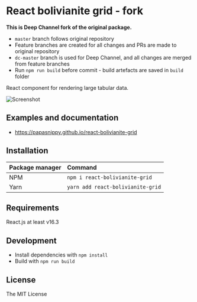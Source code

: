 # React bolivianite grid - fork

**This is Deep Channel fork of the original package.**

* `master` branch follows original repository
* Feature branches are created for all changes and PRs are made to original repository
* `dc-master` branch is used for Deep Channel, and all changes are merged from feature branches
* Run `npm run build` before commit - build artefacts are saved in `build` folder

React component for rendering large tabular data.

![Screenshot](https://raw.githubusercontent.com/papasnippy/react-bolivianite-grid/master/src-docs/src/table.png)

## Examples and documentation
- https://papasnippy.github.io/react-bolivianite-grid

## Installation
|Package manager|Command|
|:--|:--|
|NPM|`npm i react-bolivianite-grid`|
|Yarn|`yarn add react-bolivianite-grid`|

## Requirements
React.js at least v16.3

## Development

* Install dependencies with `npm install`
* Build with `npm run build`

## License
The MIT License
